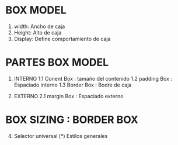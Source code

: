 # BOX MODEL

1.  width: Ancho de caja
2.  Height: Alto de caja
3.  Display: Define comportamiento de caja

# PARTES BOX MODEL

1. INTERNO
   1.1 Conent Box : tamaño del contenido
   1.2 padding Box : Espaciado interno
   1.3 Border Box : Bodre de caja

2. EXTERNO
   2.1 margin Box : Espaciado externo

# BOX SIZING : BORDER BOX

4. Selector universal (\*)
   Estilos generales

